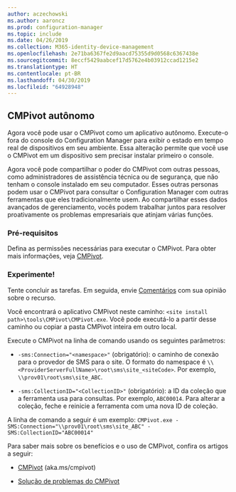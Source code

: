```yaml
---
author: aczechowski
ms.author: aaroncz
ms.prod: configuration-manager
ms.topic: include
ms.date: 04/26/2019
ms.collection: M365-identity-device-management
ms.openlocfilehash: 2e71ba6367fe2d9aacd75355d9d0568c6367438e
ms.sourcegitcommit: 8eccf5429aabcef17d5762e4b03912ccad1215e2
ms.translationtype: HT
ms.contentlocale: pt-BR
ms.lasthandoff: 04/30/2019
ms.locfileid: "64928948"
---
```

## <a name="bkmk_cmpivot"></a> CMPivot autônomo
<!--3555890-->

Agora você pode usar o CMPivot como um aplicativo autônomo. Execute-o fora do console do Configuration Manager para exibir o estado em tempo real de dispositivos em seu ambiente. Essa alteração permite que você use o CMPivot em um dispositivo sem precisar instalar primeiro o console.

Agora você pode compartilhar o poder do CMPivot com outras pessoas, como administradores de assistência técnica ou de segurança, que não tenham o console instalado em seu computador. Esses outras personas podem usar o CMPivot para consultar o Configuration Manager com outras ferramentas que eles tradicionalmente usem. Ao compartilhar esses dados avançados de gerenciamento, vocês podem trabalhar juntos para resolver proativamente os problemas empresariais que atinjam várias funções.

### <a name="prerequisites"></a>Pré-requisitos

Defina as permissões necessárias para executar o CMPivot. Para obter mais informações, veja [CMPivot](/sccm/core/servers/manage/cmpivot#prerequisites).

### <a name="try-it-out"></a>Experimente!

Tente concluir as tarefas. Em seguida, envie [Comentários](/sccm/core/understand/find-help#product-feedback) com sua opinião sobre o recurso.

Você encontrará o aplicativo CMPivot neste caminho: `<site install path>\tools\CMPivot\CMPivot.exe`. Você pode executá-lo a partir desse caminho ou copiar a pasta CMPivot inteira em outro local.

Execute o CMPivot na linha de comando usando os seguintes parâmetros:

- `-sms:Connection="<namespace>"` (obrigatório): o caminho de conexão para o provedor de SMS para o site. O formato do namespace é `\\<ProviderServerFullName>\root\sms\site_<siteCode>`. Por exemplo, `\\prov01\root\sms\site_ABC`.

- `-sms:CollectionID="<CollectionID>"` (obrigatório): a ID da coleção que a ferramenta usa para consultas. Por exemplo, `ABC00014`. Para alterar a coleção, feche e reinicie a ferramenta com uma nova ID de coleção.

<!-- 
- `-SMS:ConnectionType=WQL` (optional): By default, the tool connects using OData, and automatically falls back to WQL if needed. You can use this parameter to force it to use a WQL connection. 
 -->

A linha de comando a seguir é um exemplo: `CMPivot.exe -SMS:Connection="\\prov01\root\sms\site_ABC" -SMS:CollectionID="ABC00014"`

Para saber mais sobre os benefícios e o uso de CMPivot, confira os artigos a seguir:

- [CMPivot](/sccm/core/servers/manage/cmpivot) (aka.ms/cmpivot) 

- [Solução de problemas do CMPivot](/sccm/core/servers/manage/cmpivot-tsg)  
